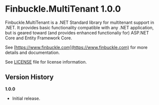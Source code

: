 # Finbuckle.MultiTenant 1.0.0

Finbuckle.MultiTenant is a .NET Standard library for multitenant support in .NET. It provides basic functionality compatible with any .NET application, but is geared toward (and provides enhanced functionaliy for) ASP.NET Core and Entity Framework Core.

See [https://www.finbuckle.com](https://www.finbuckle.com) for more details and documentation.  

See [LICENSE](LICENSE) file for license information.

## Version History

**1.0.0**
* Initial release.
